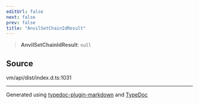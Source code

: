 ```yaml
---
editUrl: false
next: false
prev: false
title: "AnvilSetChainIdResult"
---
```


> **AnvilSetChainIdResult**: `null`

## Source

vm/api/dist/index.d.ts:1031

***
Generated using [typedoc-plugin-markdown](https://www.npmjs.com/package/typedoc-plugin-markdown) and [TypeDoc](https://typedoc.org/)
